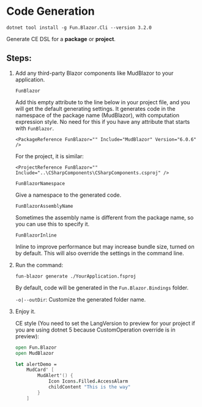 # Code Generation

```
dotnet tool install -g Fun.Blazor.Cli --version 3.2.0
```

Generate CE DSL for a **package** or **project**.

## Steps:

1. Add any third-party Blazor components like MudBlazor to your application.

    `FunBlazor`
        
    Add this empty attribute to the line below in your project file, and you will get the default generating settings. It generates code in the namespace of the package name (MudBlazor), with computation expression style. No need for this if you have any attribute that starts with `FunBlazor`.

    ```
    <PackageReference FunBlazor="" Include="MudBlazor" Version="6.0.6" />
    ```

    For the project, it is similar:

    ```
    <ProjectReference FunBlazor="" Include="..\CSharpComponents\CSharpComponents.csproj" />
    ```
    
    `FunBlazorNamespace`
    
    Give a namespace to the generated code.

    `FunBlazorAssemblyName`
    
    Sometimes the assembly name is different from the package name, so you can use this to specify it.

    `FunBlazorInline`
    
    Inline to improve performance but may increase bundle size, turned on by default. This will also override the settings in the command line.
   

2. Run the command:

    ```
    fun-blazor generate ./YourApplication.fsproj
    ```

    By default, code will be generated in the `Fun.Blazor.Bindings` folder.

    `-o|--outDir`: Customize the generated folder name.


3. Enjoy it.

    CE style (You need to set the LangVersion to preview for your project if you are using dotnet 5 because CustomOperation override is in preview):

    ```fsharp
    open Fun.Blazor
    open MudBlazor

    let alertDemo =
        MudCard' [
            MudAlert'() {
                Icon Icons.Filled.AccessAlarm
                childContent "This is the way"
            }
        ]
    ```